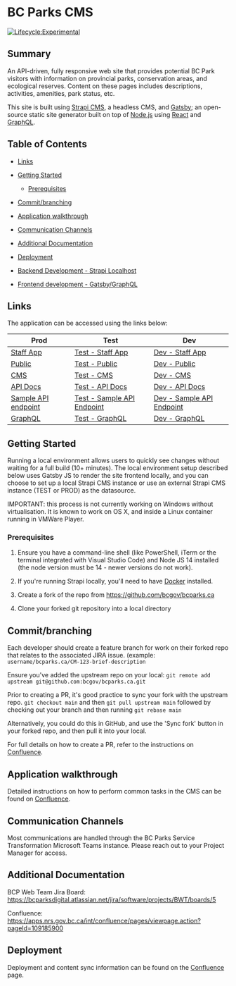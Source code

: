 # BC Parks CMS <!-- omit in toc -->

[![Lifecycle:Experimental](https://img.shields.io/badge/Lifecycle-Experimental-339999)](<Redirect-URL>)

## Summary <!-- omit in toc -->

An API-driven, fully responsive web site that provides potential BC Park visitors with information on provincial parks, conservation areas, and ecological reserves.  Content on these pages includes descriptions, activities, amenities, park status, etc.

This site is built using [Strapi CMS](https://strapi.io), a headless CMS, and [Gatsby](https://www.gatsbyjs.com); an open-source static site generator built on top of [Node.js](https://nodejs.org/en/) using [React](https://reactjs.org) and [GraphQL](https://graphql.org).

## Table of Contents <!-- omit in toc -->

- [Links](#links)
- [Getting Started](#getting-started)
  - [Prerequisites](#prerequisites)
- [Commit/branching](#commitbranching)
- [Application walkthrough](#application-walkthrough)
- [Communication Channels](#communication-channels)
- [Additional Documentation](#additional-documentation)
- [Deployment](#deployment)

- [Backend Development - Strapi Localhost](src/cms/README.md)
- [Frontend development - Gatsby/GraphQL](src/staging/README.md)

## Links

The application can be accessed using the links below:

Prod | Test | Dev
--- | --- | ---
[Staff App](https://staff.bcparks.ca)                  | [Test - Staff App](https://test-staff.bcparks.ca)                  | [Dev - Staff App](https://dev-staff.bcparks.ca)                   |
[Public](https://beta.bcparks.ca)                      | [Test - Public](https://test-beta.bcparks.ca)                      | [Dev - Public](https://dev-beta.bcparks.ca)                       |
[CMS](https://cms.bcparks.ca)                          | [Test - CMS](https://test-cms.bcparks.ca)                          | [Dev - CMS](https://dev-cms.bcparks.ca)                           |
[API Docs](https://cms.bcparks.ca/documentation)       | [Test - API Docs](https://test-cms.bcparks.ca/documentation)       | [Dev - API Docs](https://dev-cms.bcparks.ca/documentation)        |
[Sample API endpoint](https://cms.bcparks.ca/urgencies)| [Test - Sample API Endpoint](https://test-cms.bcparks.ca/urgencies)| [Dev - Sample API Endpoint](https://dev-cms.bcparks.ca/urgencies) |
[GraphQL](https://cms.bcparks.ca/graphql)              | [Test - GraphQL](https://test-cms.bcparks.ca/graphql)              | [Dev - GraphQL](https://dev-cms.bcparks.ca/graphql)               |

## Getting Started 

Running a local environment allows users to quickly see changes without waiting for a full build (10+ minutes). The local environment setup described below uses Gatsby JS to render the site frontend locally, and you can choose to set up a local Strapi CMS instance or use an external Strapi CMS instance (TEST or PROD) as the datasource.

IMPORTANT: this process is not currently working on Windows without virtualisation. It is known to work on OS X, and inside a Linux container running in VMWare Player.

### Prerequisites

1.  Ensure you have a command-line shell (like PowerShell, iTerm or the terminal integrated with Visual Studio Code) and Node JS 14 installed (the node version must be 14 - newer versions do not work).

2. If you're running Strapi locally, you'll need to have [Docker](https://www.docker.com) installed. 

3. Create a fork of the repo from https://github.com/bcgov/bcparks.ca
    
4.  Clone your forked git repository into a local directory


## Commit/branching

Each developer should create a feature branch for work on their forked repo that relates to the associated JIRA issue. (example: `username/bcparks.ca/CM-123-brief-description`

Ensure you've added the upstream repo on your local: 
```git remote add upstream git@github.com:bcgov/bcparks.ca.git```

Prior to creating a PR, it's good practice to sync your fork with the upstream repo. `git checkout main` and then `git pull upstream main` followed by checking out your branch and then running `git rebase main`

Alternatively, you could do this in GitHub, and use the 'Sync fork' button in your forked repo, and then pull it into your local.

For full details on how to create a PR, refer to the instructions on [Confluence](#additional-documentation).

 
## Application walkthrough

Detailed instructions on how to perform common tasks in the CMS can be found on [Confluence](#additional-documentation).

 
## Communication Channels

Most communications are handled through the BC Parks Service Transformation Microsoft Teams instance. Please reach out to your Project Manager for access.
  

## Additional Documentation

BCP Web Team Jira Board: https://bcparksdigital.atlassian.net/jira/software/projects/BWT/boards/5

Confluence: https://apps.nrs.gov.bc.ca/int/confluence/pages/viewpage.action?pageId=109185900


## Deployment

Deployment and content sync information can be found on the [Confluence](#additional-documentation) page.